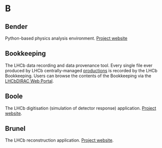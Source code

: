 # B

## Bender

Python-based physics analysis environment. [Project website](http://lhcbdoc.web.cern.ch/lhcbdoc/bender/)

## Bookkeeping

The LHCb data recording and data provenance tool. Every single file ever produced by LHCb centrally-managed [productions](p.md#Productions) is recorded by the LHCb Bookkeeping. Users can browse the contents of the Bookkeeping via the [LHCbDIRAC Web Portal](https://lhcb-portal-dirac.cern.ch/DIRAC/?view=tabs&theme=Grey&url_state=1|*LHCbDIRAC.BookkeepingBrowser.classes.BookkeepingBrowser).

## Boole

The LHCb digitisation (simulation of detector response) application. [Project website](lhcbdoc.web.cern.ch/lhcbdoc/boole/).

## Brunel

The LHCb reconstruction application. [Project website](lhcbdoc.web.cern.ch/lhcbdoc/brunel/).
